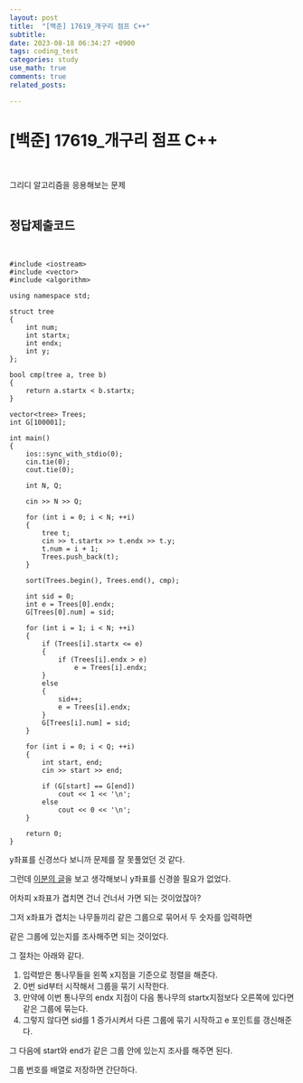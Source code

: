 ```yaml
---
layout: post
title:  "[백준] 17619_개구리 점프 C++"
subtitle:   
date: 2023-08-18 06:34:27 +0900
tags: coding_test
categories: study
use_math: true
comments: true
related_posts:

---
```


# [백준] 17619_개구리 점프 C++<br/>
<br/>

그리디 알고리즘을 응용해보는 문제<br/>
<br/>

## 정답제출코드<br/>
<br/>

```
#include <iostream>
#include <vector>
#include <algorithm>

using namespace std;

struct tree
{
    int num;
    int startx;
    int endx;
    int y;
};

bool cmp(tree a, tree b)
{
    return a.startx < b.startx;
}

vector<tree> Trees;
int G[100001];

int main()
{
    ios::sync_with_stdio(0);
    cin.tie(0);
    cout.tie(0);
    
    int N, Q;

    cin >> N >> Q;

    for (int i = 0; i < N; ++i)
    {
        tree t;
        cin >> t.startx >> t.endx >> t.y;
        t.num = i + 1;
        Trees.push_back(t);
    }

    sort(Trees.begin(), Trees.end(), cmp);

    int sid = 0;
    int e = Trees[0].endx;
    G[Trees[0].num] = sid;

    for (int i = 1; i < N; ++i)
    {
        if (Trees[i].startx <= e)
        {
            if (Trees[i].endx > e)
                e = Trees[i].endx;
        }
        else
        {
            sid++;
            e = Trees[i].endx;
        }
        G[Trees[i].num] = sid;
    }

    for (int i = 0; i < Q; ++i)
    {
        int start, end;
        cin >> start >> end;

        if (G[start] == G[end])
            cout << 1 << '\n';
        else
            cout << 0 << '\n';
    }

    return 0;
}
```

y좌표를 신경쓰다 보니까 문제를 잘 못풀었던 것 같다.<br/>

그런데 [이분의 글](https://leesh111112.tistory.com/189)을 보고 생각해보니 y좌표를 신경쓸 필요가 없었다.<br/>

어차피 x좌표가 겹치면 건너 건너서 가면 되는 것이었잖아?<br/>

그저 x좌표가 겹치는 나무들끼리 같은 그룹으로 묶어서 두 숫자를 입력하면<br/>

같은 그룹에 있는지를 조사해주면 되는 것이었다.<br/>

그 절차는 아래와 같다.<br/>

1. 입력받은 통나무들을 왼쪽 x지점을 기준으로 정렬을 해준다.
2. 0번 sid부터 시작해서 그룹을 묶기 시작한다.
3. 만약에 이번 통나무의 endx 지점이 다음 통나무의 startx지점보다 오른쪽에 있다면 같은 그룹에 묶는다.
4. 그렇지 않다면 sid를 1 증가시켜서 다른 그룹에 묶기 시작하고 e 포인트를 갱신해준다.

그 다음에 start와 end가 같은 그룹 안에 있는지 조사를 해주면 된다.<br/>

그룹 번호를 배열로 저장하면 간단하다.<br/>